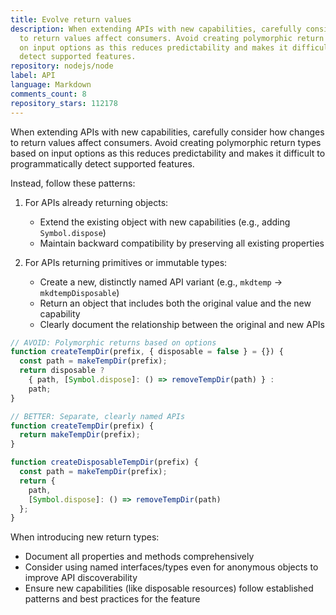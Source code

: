 ```yaml
---
title: Evolve return values
description: When extending APIs with new capabilities, carefully consider how changes
  to return values affect consumers. Avoid creating polymorphic return types based
  on input options as this reduces predictability and makes it difficult to programmatically
  detect supported features.
repository: nodejs/node
label: API
language: Markdown
comments_count: 8
repository_stars: 112178
---
```


When extending APIs with new capabilities, carefully consider how changes to return values affect consumers. Avoid creating polymorphic return types based on input options as this reduces predictability and makes it difficult to programmatically detect supported features.

Instead, follow these patterns:

1. For APIs already returning objects:
   - Extend the existing object with new capabilities (e.g., adding `Symbol.dispose`)
   - Maintain backward compatibility by preserving all existing properties

2. For APIs returning primitives or immutable types:
   - Create a new, distinctly named API variant (e.g., `mkdtemp` → `mkdtempDisposable`)
   - Return an object that includes both the original value and the new capability
   - Clearly document the relationship between the original and new APIs

```js
// AVOID: Polymorphic returns based on options
function createTempDir(prefix, { disposable = false } = {}) {
  const path = makeTempDir(prefix);
  return disposable ? 
    { path, [Symbol.dispose]: () => removeTempDir(path) } : 
    path;
}

// BETTER: Separate, clearly named APIs
function createTempDir(prefix) {
  return makeTempDir(prefix);
}

function createDisposableTempDir(prefix) {
  const path = makeTempDir(prefix);
  return {
    path,
    [Symbol.dispose]: () => removeTempDir(path)
  };
}
```

When introducing new return types:
- Document all properties and methods comprehensively
- Consider using named interfaces/types even for anonymous objects to improve API discoverability
- Ensure new capabilities (like disposable resources) follow established patterns and best practices for the feature